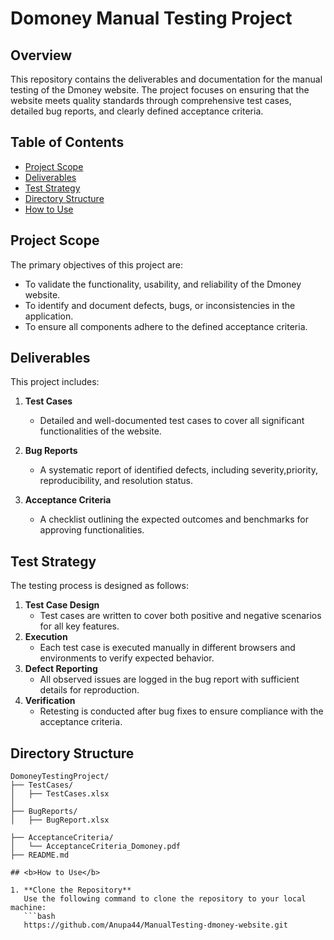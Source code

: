 # Domoney Manual Testing Project

## Overview
This repository contains the deliverables and documentation for the manual testing of the Dmoney website. The project focuses on ensuring that the website meets quality standards through comprehensive test cases, detailed bug reports, and clearly defined acceptance criteria.

## Table of Contents
- [Project Scope](#project-scope)
- [Deliverables](#deliverables)
- [Test Strategy](#test-strategy)
- [Directory Structure](#directory-structure)
- [How to Use](#how-to-use)

## Project Scope
The primary objectives of this project are:
- To validate the functionality, usability, and reliability of the Dmoney website.
- To identify and document defects, bugs, or inconsistencies in the application.
- To ensure all components adhere to the defined acceptance criteria.

## Deliverables
This project includes:
1. **Test Cases**
   - Detailed and well-documented test cases to cover all significant functionalities of the website.

2. **Bug Reports**
   - A systematic report of identified defects, including severity,priority, reproducibility, and resolution status.

3. **Acceptance Criteria**
   - A checklist outlining the expected outcomes and benchmarks for approving functionalities.

## Test Strategy
The testing process is designed as follows:
1. **Test Case Design**
   - Test cases are written to cover both positive and negative scenarios for all key features.
2. **Execution**
   - Each test case is executed manually in different browsers and environments to verify expected behavior.
3. **Defect Reporting**
   - All observed issues are logged in the bug report with sufficient details for reproduction.
4. **Verification**
   - Retesting is conducted after bug fixes to ensure compliance with the acceptance criteria.

## Directory Structure
```plaintext
DomoneyTestingProject/
├── TestCases/
│   ├── TestCases.xlsx
│   
├── BugReports/
│   ├── BugReport.xlsx

├── AcceptanceCriteria/
│   └── AcceptanceCriteria_Domoney.pdf
├── README.md

## <b>How to Use</b>

1. **Clone the Repository**  
   Use the following command to clone the repository to your local machine:  
   ```bash
   https://github.com/Anupa44/ManualTesting-dmoney-website.git

